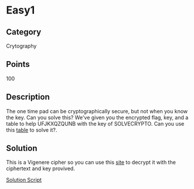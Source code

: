 # Easy1

## Category
Crytography

## Points 
100

## Description
The one time pad can be cryptographically secure, but not when you know the key. Can you solve this? We've given you the encrypted flag, key, and a table to help UFJKXQZQUNB with the key of SOLVECRYPTO. Can you use this [table](https://2019shell1.picoctf.com/static/30d4405c34cf6490b082e6cf8f56ac56/table.txt) to solve it?.

## Solution
This is a Vigenere cipher so you can use this [site](https://cryptii.com/pipes/vigenere-cipher) to decrypt it with the ciphertext and key provived.

[Solution Script](https://github.com/NDJSec/PicoCTF-2019-Writeup/blob/master/Cryptography/Easy1/Solution.py)
